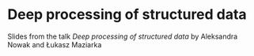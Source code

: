 # Deep processing of structured data

Slides from the talk *Deep processing of structured data* by Aleksandra Nowak and Łukasz Maziarka
